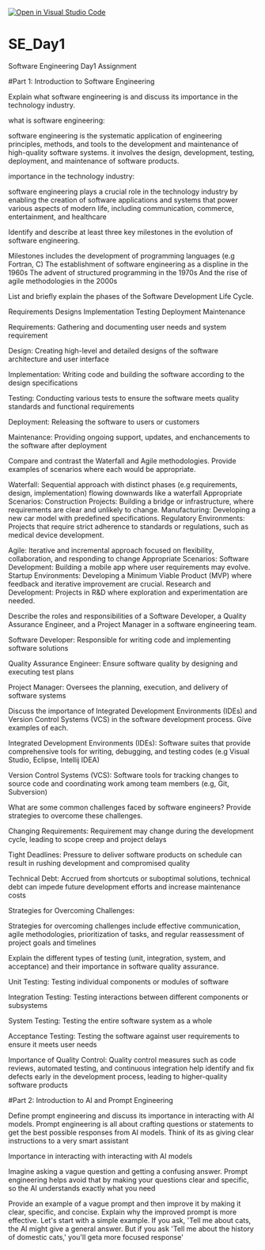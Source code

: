 [![Open in Visual Studio Code](https://classroom.github.com/assets/open-in-vscode-2e0aaae1b6195c2367325f4f02e2d04e9abb55f0b24a779b69b11b9e10269abc.svg)](https://classroom.github.com/online_ide?assignment_repo_id=15548056&assignment_repo_type=AssignmentRepo)
# SE_Day1
Software Engineering Day1 Assignment

#Part 1: Introduction to Software Engineering

Explain what software engineering is and discuss its importance in the technology industry.

what is software engineering:

software engineering is the systematic application of engineering principles, methods, and tools to the development and maintenance of high-quality software systems. it involves the design, development, testing, deployment, and maintenance of software products.

importance in the technology industry:

software engineering plays a crucial role in the technology industry by enabling the creation of software applications and systems that power various aspects of modern life, including communication, commerce, entertainment, and healthcare

Identify and describe at least three key milestones in the evolution of software engineering.

Milestones includes the development of programming languages (e.g Fortran, C)
The establishment of software engineering as a displine in the 1960s
The advent of structured programming in the 1970s
And the rise of agile methodologies in the 2000s



List and briefly explain the phases of the Software Development Life Cycle.

Requirements
Designs
Implementation
Testing
Deployment
Maintenance

Requirements: Gathering and documenting user needs and system requirement

Design: Creating high-level and detailed designs of the software architecture and user interface

Implementation: Writing code and building the software according to the design specifications

Testing: Conducting various tests to ensure the software meets quality standards and functional requirements

Deployment: Releasing the software to users or customers

Maintenance: Providing ongoing support, updates, and enchancements to the software after deployment

Compare and contrast the Waterfall and Agile methodologies. Provide examples of scenarios where each would be appropriate.

Waterfall: Sequential approach with distinct phases (e.g requirements, design, implementation) flowing downwards like a waterfall
Appropriate Scenarios:
Construction Projects: Building a bridge or infrastructure, where requirements are clear and unlikely to change.
Manufacturing: Developing a new car model with predefined specifications.
Regulatory Environments: Projects that require strict adherence to standards or regulations, such as medical device development.

Agile: Iterative and incremental approach focused on flexibility, collaboration, and responding to change
Appropriate Scenarios:
Software Development: Building a mobile app where user requirements may evolve.
Startup Environments: Developing a Minimum Viable Product (MVP) where feedback and iterative improvement are crucial.
Research and Development: Projects in R&D where exploration and experimentation are needed.

Describe the roles and responsibilities of a Software Developer, a Quality Assurance Engineer, and a Project Manager in a software engineering team.

Software Developer: Responsible for writing code and implementing software solutions

Quality Assurance Engineer: Ensure software quality by designing and executing test plans

Project Manager: Oversees the planning, execution, and delivery of software systems

Discuss the importance of Integrated Development Environments (IDEs) and Version Control Systems (VCS) in the software development process. Give examples of each.

Integrated Development Environments (IDEs): Software suites that provide comprehensive tools for writing, debugging, and testing codes (e.g Visual Studio, Eclipse, Intellij IDEA)

Version Control Systems (VCS): Software tools for tracking changes to source code and coordinating work among team members (e.g, Git, Subversion)

What are some common challenges faced by software engineers? Provide strategies to overcome these challenges.

Changing Requirements: Requirement may change during the development cycle, leading to scope creep and project delays

Tight Deadlines: Pressure to deliver software products on schedule can result in rushing development and compromised quality

Technical Debt: Accrued from shortcuts or suboptimal solutions, technical debt can impede future development efforts and increase maintenance costs

Strategies for Overcoming Challenges:

Strategies for overcoming challenges include effective communication, agile methodologies, prioritization of tasks, and regular reassessment of project goals and timelines

Explain the different types of testing (unit, integration, system, and acceptance) and their importance in software quality assurance.

Unit Testing: Testing individual components or modules of software

Integration Testing: Testing interactions between different components or subsystems

System Testing: Testing the entire software system as a whole

Acceptance Testing: Testing the software against user requirements to ensure it meets user needs 

Importance of Quality Control:
Quality control measures such as code reviews, automated testing, and continuous integration help identify and fix defects early in the development process, leading to higher-quality software products

#Part 2: Introduction to AI and Prompt Engineering


Define prompt engineering and discuss its importance in interacting with AI models.
Prompt engineering is all about crafting questions or statements to get the best possible responses from AI models. Think of its as giving clear instructions to a very smart assistant

Importance in interacting with interacting with AI models 

Imagine asking a vague question and getting a confusing answer. Prompt engineering helps avoid that by making your questions clear and specific, so the AI understands exactly what you need

Provide an example of a vague prompt and then improve it by making it clear, specific, and concise. Explain why the improved prompt is more effective.
Let's start with a simple example. If you ask, 'Tell me about cats, the AI might give a general answer. But if you ask 'Tell me about the history of domestic cats,' you'll geta more focused response'
